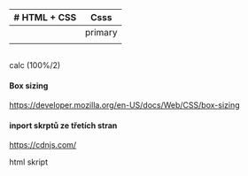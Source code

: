 |# HTML + CSS|Csss
|-|-|
|<div style = "color:red"/>|primary
|<div class = "primary"/>
```

```


calc (100%/2)

#### Box sizing

https://developer.mozilla.org/en-US/docs/Web/CSS/box-sizing


#### inport skrptů ze třetích stran

https://cdnjs.com/



<?php for ($i = 1; $i <= 10; $i++) : ?>
html skript
<?php echo ($i);?>

<?php end for>
